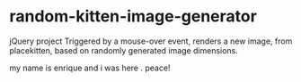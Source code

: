 random-kitten-image-generator
=============================
jQuery project
Triggered by a mouse-over event, renders a new image, from placekitten, based on randomly generated image dimensions.

my name is enrique and i was here . peace!
